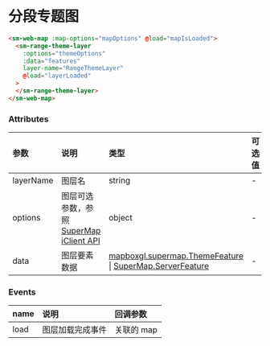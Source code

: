 # 分段专题图

<sm-iframe src="http://iclient.supermap.io/examples/mapboxgl/components_rangetheme_vue.html"></sm-iframe>

```html
<sm-web-map :map-options="mapOptions" @load="mapIsLoaded">
  <sm-range-theme-layer
    :options="themeOptions"
    :data="features"
    layer-name="RangeThemeLayer"
    @load="layerLoaded"
  >
  </sm-range-theme-layer>
</sm-web-map>
```

### Attributes

| 参数      | 说明                                                                                                                       | 类型                                                                                                                                                                                          | 可选值 | 默认值 |
| :-------- | :------------------------------------------------------------------------------------------------------------------------- | :-------------------------------------------------------------------------------------------------------------------------------------------------------------------------------------------- | :----- | :----- |
| layerName | 图层名                                                                                                                     | string                                                                                                                                                                                        | -      | -      |
| options   | 图层可选参数，参照 [SuperMap iClient API](http://iclient.supermap.io/docs/mapboxgl/mapboxgl.supermap.RangeThemeLayer.html) | object                                                                                                                                                                                        | -      | -      |
| data      | 图层要素数据                                                                                                               | [mapboxgl.supermap.ThemeFeature](http://iclient.supermap.io/docs/mapboxgl/mapboxgl.supermap.ThemeFeature.html) \| [SuperMap.ServerFeature](http://iclient.supermap.io/web/apis/mapboxgl.html) | -      | -      |

### Events

| name | 说明             | 回调参数   |
| :--- | :--------------- | :--------- |
| load | 图层加载完成事件 | 关联的 map |
